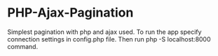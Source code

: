 # PHP-Ajax-Pagination

Simplest pagination with php and ajax used. To run the app specify connection settings in config.php file.
Then run php -S localhost:8000 command.
